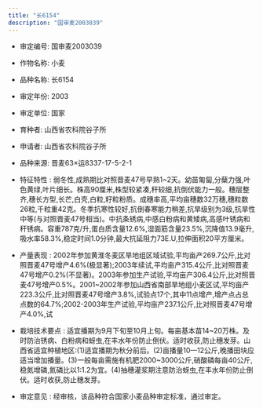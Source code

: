 ```yaml
---
title: "长6154"
description: "国审麦2003039"
---
```

* 审定编号:  国审麦2003039

*  作物名称:  小麦

*  品种名称:  长6154

*  审定年份:  2003

*  审定单位:  国家

* 育种者:  山西省农科院谷子所

*  申请者:  山西省农科院谷子所

*  品种来源:  晋麦63×运8337-17-5-2-1

*  特征特性 : 
弱冬性,成熟期比对照晋麦47号早熟1~2天。幼苗匍匐,分蘖力强,叶色黄绿,叶片细长。株高90厘米,株型较紧凑,秆较细,抗倒伏能力一般。穗层整齐,穗长方型,长芒,白壳,白粒,籽粒粉质。成穗率高,平均亩穗数32万穗,穗粒数26粒,千粒重42克。冬季抗寒性较好,抗倒春寒能力稍差,抗旱级别为3级,抗旱性中等(与对照晋麦47号相当)。中抗条锈病,中感白粉病和黄矮病,高感叶锈病和秆锈病。容重787克/升,蛋白质含量12.6%,湿面筋含量23.5%,沉降值13.9毫升,吸水率58.3%,稳定时间1.0分钟,最大抗延阻力73E.U,拉伸面积20平方厘米。
 
*  产量表现 : 
2002年参加黄淮冬麦区旱地组区域试验,平均亩产269.7公斤,比对照晋麦47号增产4.6%(极显著);2003年续试,平均亩产315.4公斤,比对照晋麦47号增产0.2%(不显著)。2003年参加生产试验,平均亩产306.4公斤,比对照晋麦47号增产0.5%。2001~2002年参加山西省南部旱地组小麦区试,平均亩产223.3公斤,比对照晋麦47号增产3.8%,试验点17个,其中11点增产,增产点占总点数的64.7%;2002-2003年生产试验,平均亩产237.1公斤,比对照晋麦47号增产4.0%,试

*  栽培技术要点 : 
适宜播期为9月下旬至10月上旬。每亩基本苗14~20万株。及时防治锈病、白粉病和蚜虫,在丰水年份防止倒伏。适时收获,防止穗发芽。山西省适宜种植地区:(1)适宜播期为秋分前后。(2)亩播量10—12公斤,晚播田块应适当增加播量。(3)一般每亩需施有机肥2000~3000公斤,硝酸磷每亩40公斤,稳氮增磷,氮磷比以1:1.2为宜。(4)抽穗灌浆期注意防治蚜虫,在丰水年份防止倒伏。适时收获,防止穗发芽。

*  审定意见 : 
经审核，该品种符合国家小麦品种审定标准，通过审定。
